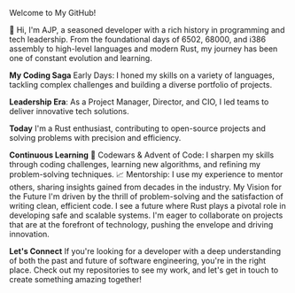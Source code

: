 Welcome to My GitHub!

👋 Hi, I'm AJP, a seasoned developer with a rich history in programming and tech leadership. 
From the foundational days of 6502, 68000, and i386 assembly to high-level languages and modern Rust, my journey has been one of constant evolution and learning.

**My Coding Saga**
Early Days: I honed my skills on a variety of languages, tackling complex challenges and building a diverse portfolio of projects.

**Leadership Era**: As a Project Manager, Director, and CIO, I led teams to deliver innovative tech solutions.

**Today** I'm a Rust enthusiast, contributing to open-source projects and solving problems with precision and efficiency.

**Continuous Learning**
🧩 Codewars & Advent of Code: I sharpen my skills through coding challenges, learning new algorithms, and refining my problem-solving techniques.
📈 Mentorship: I use my experience to mentor others, sharing insights gained from decades in the industry.
My Vision for the Future
I'm driven by the thrill of problem-solving and the satisfaction of writing clean, efficient code. I see a future where Rust plays a pivotal role in developing safe and scalable systems. I'm eager to collaborate on projects that are at the forefront of technology, pushing the envelope and driving innovation.

**Let's Connect**
If you're looking for a developer with a deep understanding of both the past and future of software engineering, you're in the right place. Check out my repositories to see my work, and let's get in touch to create something amazing together!
